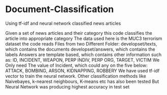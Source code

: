 # Document-Classification
Using tf-idf and neural network classified news articles

Given a set of news articles and their category this code classifies the article into appropriate category
The data used here is the MUC3 terrorism dataset
the code reads Files from two Different Folder:
developset/texts, which contains the documents
developset/answers, which contains the labels
Answers are template based, which contains other information such as:
ID, INCIDENT, WEAPON, PERP INDIV, PERP ORG, TARGET, VICTIM
We Only need The value of Incident, which could any on the five below:
ATTACK, BOMBING, ARSON, KIDNAPPING, ROBBERY
We have used tf-idf vector to train the neural network.
Other classification methods like Naivebayes, k-nearest neighbours, K-means etc has also been tested
But Neural Network was producing highest accuracy in test set
